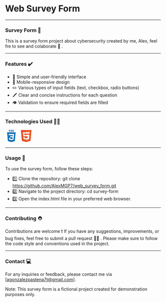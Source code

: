 # Web Survey Form

---

### Survey Form 📝

This is a survey form project about cybersecurity created by me, Alex, feel fre to see and colaborate 🖤 .

---

### Features ✔️

- 🎨 Simple and user-friendly interface
- 📱  Mobile-responsive design
- ✏️ Various types of input fields (text, checkbox, radio buttons)
- 🖍️ Clear and concise instructions for each question
- 👁️ Validation to ensure required fields are filled

---

### Technologies Used 👩‍💻

<img src="https://github.com/devicons/devicon/blob/master/icons/css3/css3-plain-wordmark.svg"  title="CSS3" alt="CSS" width="40" height="40"/>&nbsp;
<img src="https://github.com/devicons/devicon/blob/master/icons/html5/html5-original.svg" title="HTML5" alt="HTML" width="40" height="40"/>&nbsp;

---

### Usage 🧠

To use the survey form, follow these steps:

- 1️⃣ Clone the repository: git clone https://github.com/AlexMGP7/web_survey_form.git
- 2️⃣ Navigate to the project directory: cd survey-form
- 3️⃣ Open the index.html file in your preferred web browser.

---

### Contributing ⛑️

Contributions are welcome ❗ If you have any suggestions, improvements, or bug fixes, feel free to submit a pull request 👷‍♂️ . Please make sure to follow the code style and conventions used in the project.

---

### Contact 💻
For any inquiries or feedback, please contact me via [agonzalezpastena7t@gmail.com].

Note: This survey form is a fictional project created for demonstration purposes only.
